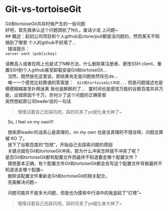 # Git-vs-tortoiseGit
<p>
  Git和tortoiseGit共存时候产生的一些问题</br>
  好吧，首先我承认这个问题困扰了N久，废话少说 上问题~</br>
## 概述：起初公司项目和个人github去clone/pull都是没问题的，然而某天不知搞到了哪里 个人的github不好用了...</br>
   错误提示： </br>
   <code>server sent (publickey)</code>
</p>

<p>请教高人或者在网上也是试了N种方法，什么删除某注册表、更改SSH client、重置SSH到个人github甚至卸载安装Git和tortoiseGit...</br>
   当然，既然放在这里说，那结果肯定是问题依然存在de...</br>
   唯一一个感觉比较靠谱的答案是：
   <code>Git和tortoiseGit冲突...</code> 
   但是问题描述也是模模糊糊甚至扑朔迷离 我也是醉醉的了...
   霎时间也是感觉万能的谷歌百度并非万能，出错原因千千万，奈何少了这个问题的正确答案<br>
   突然想起原公司leader说的一句话
   <blockquote>慢慢试着自己去踩坑吧，踩的坑多了ye就化身大神了~</blockquote>
   So, I feel on my own!!!
</p>

<p>
   想来原leader的话真心是真理的，on my own 也是该真理的不错诠释，问题总算被 KO 了。<br>
   放下了谷歌百度的“包袱”，开始自己去探索问题的原因</br>
   关键点就在Git和tortoiseGit冲突，那为什么冲突怎样就不冲突了呢？ </br>
   是否Git和tortoiseGit都有配置文件而最终不知道要走哪个配置文件？ </br> 
   猜想基本正确，有个配置文件Git和tortoiseGit都会去写这个配置文件导致最终不知道该走哪个配置~</br>
   删除该配置文件重新走Git和tortoiseGit的相关配合，</br>
   完美解决问题~</br>
</p>
   
   问题可能并不是多大问题，但是也为摸索中行进中的我竖起了“灯塔”~
   
   <blockquote>慢慢试着自己去踩坑吧，踩的坑多了ye就化身大神了~</blockquote>

